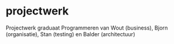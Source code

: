 # projectwerk
Projectwerk graduaat Programmeren van  Wout (business), Bjorn (organisatie), Stan (testing) en Balder (architectuur)
